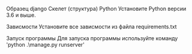 Образец django
Скелет (структура)
Python
Установите Python версии 3.6 и выше.

Зависмости
Установите все зависмости из файла requirements.txt

Запуск программы
Для запуска программы используйте команду 'python .\manage.py runserver'